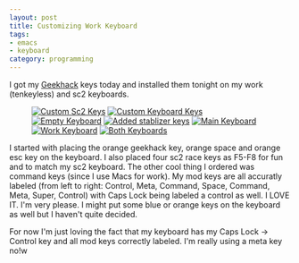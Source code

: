 ```yaml
---
layout: post
title: Customizing Work Keyboard
tags:
- emacs
- keyboard
category: programming
---
```


I got my [Geekhack](http://geekhack.org/index.php) keys today and installed them
tonight on my work (tenkeyless) and sc2 keyboards.

<figure class="images">
<a href="http://kelsin.smugmug.com/Other/Blog/i-cjzgB7X/0/L/Custom_Keys_-_03-L.jpg"><img src="http://kelsin.smugmug.com/Other/Blog/i-cjzgB7X/0/Th/Custom_Keys_-_03-Th.jpg" alt="Custom Sc2 Keys"/></a>
<a href="http://kelsin.smugmug.com/Other/Blog/i-vL7Z4h2/0/L/Custom_Keys_-_04-L.jpg"><img src="http://kelsin.smugmug.com/Other/Blog/i-vL7Z4h2/0/Th/Custom_Keys_-_04-Th.jpg" alt="Custom Keyboard Keys"/></a>
<a href="http://kelsin.smugmug.com/Other/Blog/i-SQGHHpW/0/L/Custom_Keys_-_05-L.jpg"><img src="http://kelsin.smugmug.com/Other/Blog/i-SQGHHpW/0/Th/Custom_Keys_-_05-Th.jpg" alt="Empty Keyboard"/></a>
<a href="http://kelsin.smugmug.com/Other/Blog/i-dNxLwmm/0/L/Custom_Keys_-_06-L.jpg"><img src="http://kelsin.smugmug.com/Other/Blog/i-dNxLwmm/0/Th/Custom_Keys_-_06-Th.jpg" alt="Added stablizer keys"/></a>
<a href="http://kelsin.smugmug.com/Other/Blog/i-vgw6VhL/0/L/Custom_Keys_-_09-L.jpg"><img src="http://kelsin.smugmug.com/Other/Blog/i-vgw6VhL/0/Th/Custom_Keys_-_09-Th.jpg" alt="Main Keyboard"/></a>
<a href="http://kelsin.smugmug.com/Other/Blog/i-PMrcckB/0/L/Custom_Keys_-_07-L.jpg"><img src="http://kelsin.smugmug.com/Other/Blog/i-PMrcckB/0/Th/Custom_Keys_-_07-Th.jpg" alt="Work Keyboard"/></a>
<a href="http://kelsin.smugmug.com/Other/Blog/i-v3c7MF4/0/L/Custom_Keys_-_10-L.jpg"><img src="http://kelsin.smugmug.com/Other/Blog/i-v3c7MF4/0/Th/Custom_Keys_-_10-Th.jpg" alt="Both Keyboards"/></a>
</figure>

I started with placing the orange geekhack key, orange space and orange esc key
on the keyboard. I also placed four sc2 race keys as F5-F8 for fun and to match
my sc2 keyboard. The other cool thing I ordered was command keys (since I use
Macs for work). My mod keys are all accuratly labeled (from left to right:
Control, Meta, Command, Space, Command, Meta, Super, Control) with Caps Lock
being labeled a control as well. I LOVE IT. I'm very please. I might put some
blue or orange keys on the keyboard as well but I haven't quite decided.

For now I'm just loving the fact that my keyboard has my Caps Lock -\> Control
key and all mod keys correctly labeled. I'm really using a meta key no!w
